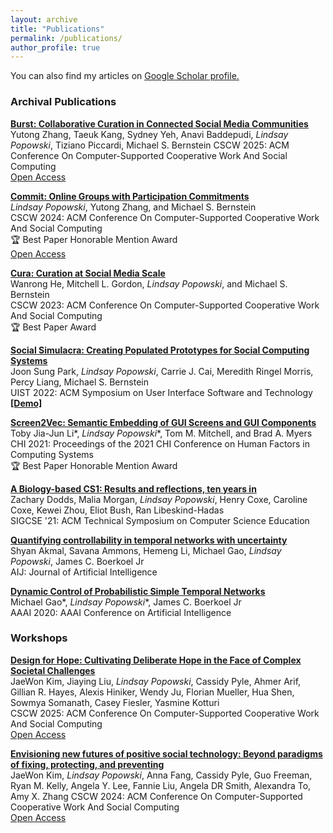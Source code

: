 ```yaml
---
layout: archive
title: "Publications"
permalink: /publications/
author_profile: true
---
```


You can also find my articles on <u>[Google Scholar profile](https://scholar.google.com/citations?user=Ef6K7mQAAAAJ&hl=en).</u>

### Archival Publications

[**Burst: Collaborative Curation in Connected Social Media Communities**](https://doi.org/10.1145/3757563)<br/>
Yutong Zhang, Taeuk Kang, Sydney Yeh, Anavi Baddepudi, *Lindsay Popowski*, Tiziano Piccardi, Michael S. Bernstein
CSCW 2025: ACM Conference On Computer-Supported Cooperative Work And Social Computing<br/>
[Open Access](https://arxiv.org/abs/2508.19768)

[**Commit: Online Groups with Participation Commitments**](https://doi.org/10.1145/3687027)<br/>
*Lindsay Popowski*, Yutong Zhang, and Michael S. Bernstein<br/>
CSCW 2024: ACM Conference On Computer-Supported Cooperative Work And Social Computing<br/>
🏆 Best Paper Honorable Mention Award<br/>
[Open Access](https://arxiv.org/abs/2410.23267)

[**Cura: Curation at Social Media Scale**](https://doi.org/10.1145/3610186)<br/>
Wanrong He, Mitchell L. Gordon, *Lindsay Popowski*, and Michael S. Bernstein<br/>
CSCW 2023: ACM Conference On Computer-Supported Cooperative Work And Social Computing<br/>
🏆 Best Paper Award

[**Social Simulacra: Creating Populated Prototypes for Social Computing Systems**](https://doi.org/10.1145/3526113.3545616)<br/>
Joon Sung Park, *Lindsay Popowski*, Carrie J. Cai, Meredith Ringel Morris, Percy Liang, Michael S. Bernstein<br/>
UIST 2022: ACM Symposium on User Interface Software and Technology<br/>
[**\[Demo\]**](https://social-simulacra.herokuapp.com/)

[**Screen2Vec: Semantic Embedding of GUI Screens and GUI Components**](https://doi.org/10.1145/3411764.3445049)<br/>
Toby Jia-Jun Li\*, *Lindsay Popowski*\*, Tom M. Mitchell, and Brad A. Myers<br/>
CHI 2021: Proceedings of the 2021 CHI Conference on Human Factors in Computing Systems<br/>
🏆 Best Paper Honorable Mention Award

[**A Biology-based CS1: Results and reflections, ten years in**](https://doi.org/10.1145/3408877.3432469)<br/>
Zachary Dodds, Malia Morgan, *Lindsay Popowski*, Henry Coxe, Caroline Coxe, Kewei Zhou, Eliot Bush, Ran Libeskind-Hadas<br/>
SIGCSE '21: ACM Technical Symposium on Computer Science Education<br/>

[**Quantifying controllability in temporal networks with uncertainty**](https://doi.org/10.1016/j.artint.2020.103384)<br/>
Shyan Akmal, Savana Ammons, Hemeng Li, Michael Gao, *Lindsay Popowski*, James C. Boerkoel Jr<br/>
AIJ: Journal of Artificial Intelligence

[**Dynamic Control of Probabilistic Simple Temporal Networks**](https://doi.org/10.1609/aaai.v34i06.6538)<br/>
Michael Gao\*, *Lindsay Popowski*\*, James C. Boerkoel Jr<br/>
AAAI 2020: AAAI Conference on Artificial Intelligence<br/>

### Workshops

[**Design for Hope: Cultivating Deliberate Hope in the Face of Complex Societal Challenges**](https://doi.org/10.1145/3715070.3748287)<br/>
JaeWon Kim, Jiaying Liu, *Lindsay Popowski*, Cassidy Pyle, Ahmer Arif, Gillian R. Hayes, Alexis Hiniker, Wendy Ju, Florian Mueller, Hua Shen, Sowmya Somanath, Casey Fiesler, Yasmine Kotturi<br/>
CSCW 2025: ACM Conference On Computer-Supported Cooperative Work And Social Computing<br/>
[Open Access](https://arxiv.org/abs/2503.07586)

[**Envisioning new futures of positive social technology: Beyond paradigms of fixing, protecting, and preventing**](https://doi.org/10.1145/3678884.3681833)<br/>
JaeWon Kim, *Lindsay Popowski*, Anna Fang, Cassidy Pyle, Guo Freeman, Ryan M. Kelly, Angela Y. Lee, Fannie Liu, Angela DR Smith, Alexandra To, Amy X. Zhang
CSCW 2024: ACM Conference On Computer-Supported Cooperative Work And Social Computing<br/>
[Open Access](https://arxiv.org/abs/2407.17579)

